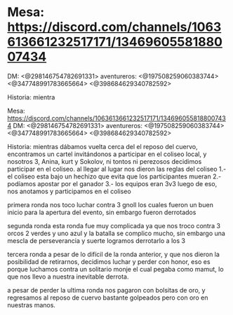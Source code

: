 # Mesa: https://discord.com/channels/1063613661232517171/1346960558188007434
DM: <@298146754782691331> 
aventureros: <@197508259060383744> <@347748991783665664> <@398684629340782592> 

Historia: mientra

Mesa: https://discord.com/channels/1063613661232517171/1346960558188007434
DM: <@298146754782691331> 
aventureros: <@197508259060383744> <@347748991783665664> <@398684629340782592> 

Historia: mientras dábamos vuelta cerca del el reposo del cuervo, encontramos un cartel invitándonos a participar en el coliseo local, y nosotros 3, Anina, kurt y Sokolov, ni tontos ni perezosos decidimos participar en el coliseo.
al llegar al lugar nos dieron las reglas del coliseo
1.- el coliseo esta bajo un hechizo que evita que los participantes mueran
2.- podíamos apostar por el ganador
3.- los equipos eran 3v3
luego de eso, nos anotamos y participamos en el coliseo

primera ronda
nos toco luchar contra 3 gnoll los cuales fueron un buen inicio para la apertura del evento, sin embargo fueron derrotados

segunda ronda
esta ronda fue muy complicada ya que nos troco contra 3 orcos 2 verdes y uno azul y la batalla se complico mucho, sin embargo una mescla de perseverancia y suerte logramos derrotarlo a los 3

tercera ronda
a pesar de lo difícil de la ronda anterior, y que nos dieron la posibilidad de retirarnos, decidimos luchar y perder con honor, eso es porque luchamos contra un solitario monje el cual pegaba como mamut, lo que nos llevo a nuestra inevitable derrota.

a pesar de perder la ultima ronda nos pagaron con bolsitas de oro, y regresamos al reposo de cuervo bastante golpeados pero con oro en nuestras manos.

